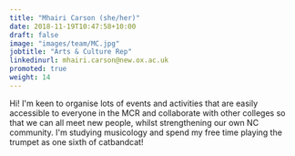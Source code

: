```yaml
---
title: "Mhairi Carson (she/her)"
date: 2018-11-19T10:47:58+10:00
draft: false
image: "images/team/MC.jpg"
jobtitle: "Arts & Culture Rep"
linkedinurl: mhairi.carson@new.ox.ac.uk
promoted: true
weight: 14
---
```


Hi! I'm keen to organise lots of events and activities that are easily accessible to everyone in the MCR and collaborate with other colleges so that we can all meet new people, whilst strengthening our own NC community. I'm studying musicology and spend my free time playing the trumpet as one sixth of catbandcat! 